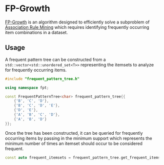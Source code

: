 # FP-Growth

[FP-Growth](https://github.com/matthew-rister/fp_growth/blob/master/fp_growth/fp_growth.pdf) is an algorithm designed to efficiently solve a subproblem of [Association Rule Mining](https://github.com/matthew-rister/fp_growth/blob/master/fp_growth/association_rule_mining.pdf) which requires identifying frequently occurring item combinations in a dataset.

## Usage

A frequent pattern tree can be constructed from a `std::vector<std::unordered_set<T>>` representing the itemsets to analyze for frequently occurring items.

```C++
#include "frequent_pattern_tree.h"

using namespace fpt;

const FrequentPatternTree<char> frequent_pattern_tree{{
    {'B', 'C', 'D'},
    {'B', 'C', 'D', 'E'},
    {'D', 'E'},
    {'A', 'B', 'C', 'D'},
    {'A', 'B', 'D'}
}};
````

Once the tree has been constructed, it can be queried for frequently occurring items by passing in the minimum support which represents the minimum number of times an itemset should occur to be considered frequent.

```C++
const auto frequent_itemsets = frequent_pattern_tree.get_frequent_itemsets(4);
```